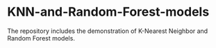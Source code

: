 # KNN-and-Random-Forest-models
The repository includes the demonstration of K-Nearest Neighbor and Random Forest models. 
